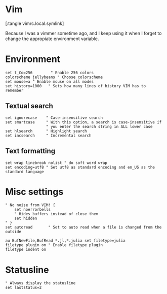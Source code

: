 # Vim
[:tangle vimrc.local.symlink]

Because I was a vimmer sometime ago, and I keep using it when I forget to change the appropiate environment variable.

# Environment
```
set t_Co=256        " Enable 256 colors
colorscheme jellybeans " Choose colorscheme
set mouse=a " Enable mouse on all modes
set history=1000   " Sets how many lines of history VIM has to remember
```

## Textual search
```
set ignorecase    " Case-insensitive search
set smartcase     " With this option, a search is case-insensitive if
                  " you enter the search string in ALL lower case
set hlsearch      " Highlight search
set incsearch     " Incremental search
```

## Text formatting
```
set wrap linebreak nolist " do soft word wrap
set encoding=utf8 " Set utf8 as standard encoding and en_US as the standard language
```

# Misc settings
```
" No noise from VIM! {
    set noerrorbells
    " Hides buffers instead of close them
    set hidden
" }
set autoread       " Set to auto read when a file is changed from the outside

au BufNewFile,BufRead *.jl,*.julia set filetype=julia
filetype plugin on " Enable filetype plugin
filetype indent on
```

# Statusline
```
" Always display the statusline
set laststatus=2
```

